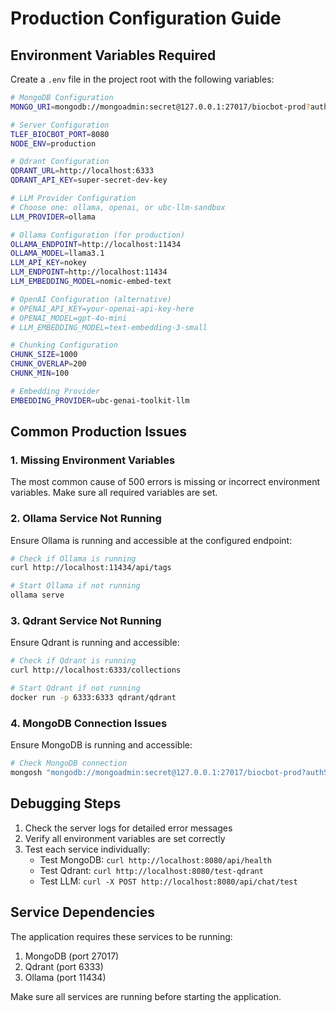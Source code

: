 # Production Configuration Guide

## Environment Variables Required

Create a `.env` file in the project root with the following variables:

```bash
# MongoDB Configuration
MONGO_URI=mongodb://mongoadmin:secret@127.0.0.1:27017/biocbot-prod?authSource=admin

# Server Configuration
TLEF_BIOCBOT_PORT=8080
NODE_ENV=production

# Qdrant Configuration
QDRANT_URL=http://localhost:6333
QDRANT_API_KEY=super-secret-dev-key

# LLM Provider Configuration
# Choose one: ollama, openai, or ubc-llm-sandbox
LLM_PROVIDER=ollama

# Ollama Configuration (for production)
OLLAMA_ENDPOINT=http://localhost:11434
OLLAMA_MODEL=llama3.1
LLM_API_KEY=nokey
LLM_ENDPOINT=http://localhost:11434
LLM_EMBEDDING_MODEL=nomic-embed-text

# OpenAI Configuration (alternative)
# OPENAI_API_KEY=your-openai-api-key-here
# OPENAI_MODEL=gpt-4o-mini
# LLM_EMBEDDING_MODEL=text-embedding-3-small

# Chunking Configuration
CHUNK_SIZE=1000
CHUNK_OVERLAP=200
CHUNK_MIN=100

# Embedding Provider
EMBEDDING_PROVIDER=ubc-genai-toolkit-llm
```

## Common Production Issues

### 1. Missing Environment Variables
The most common cause of 500 errors is missing or incorrect environment variables. Make sure all required variables are set.

### 2. Ollama Service Not Running
Ensure Ollama is running and accessible at the configured endpoint:
```bash
# Check if Ollama is running
curl http://localhost:11434/api/tags

# Start Ollama if not running
ollama serve
```

### 3. Qdrant Service Not Running
Ensure Qdrant is running and accessible:
```bash
# Check if Qdrant is running
curl http://localhost:6333/collections

# Start Qdrant if not running
docker run -p 6333:6333 qdrant/qdrant
```

### 4. MongoDB Connection Issues
Ensure MongoDB is running and accessible:
```bash
# Check MongoDB connection
mongosh "mongodb://mongoadmin:secret@127.0.0.1:27017/biocbot-prod?authSource=admin"
```

## Debugging Steps

1. Check the server logs for detailed error messages
2. Verify all environment variables are set correctly
3. Test each service individually:
   - Test MongoDB: `curl http://localhost:8080/api/health`
   - Test Qdrant: `curl http://localhost:8080/test-qdrant`
   - Test LLM: `curl -X POST http://localhost:8080/api/chat/test`

## Service Dependencies

The application requires these services to be running:
1. MongoDB (port 27017)
2. Qdrant (port 6333)
3. Ollama (port 11434)

Make sure all services are running before starting the application.

